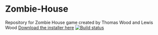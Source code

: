 # Zombie-House
Repository for Zombie House game created by Thomas Wood and Lewis Wood
[Download the installer here](../blob/master/zombie_house)
[![Build status](https://ci.appveyor.com/api/projects/status/rrlmoq5x7t4cisqq/branch/development?svg=true)](https://ci.appveyor.com/project/TJWWood/zombie-house-project/branch/development)
